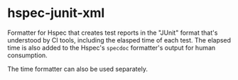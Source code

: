 # hspec-junit-xml

Formatter for Hspec that creates test reports in the "JUnit" format that's understood by CI tools,
including the elasped time of each test. The elapsed time is also added to the Hspec's `specdoc`
formatter's output for human consumption.

The time formatter can also be used separately.
